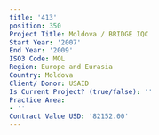 ```yaml
---
title: '413'
position: 350
Project Title: Moldova / BRIDGE IQC
Start Year: '2007'
End Year: '2009'
ISO3 Code: MOL
Region: Europe and Eurasia
Country: Moldova
Client/ Donor: USAID
Is Current Project? (true/false): ''
Practice Area:
- ''
Contract Value USD: '82152.00'
---
```


